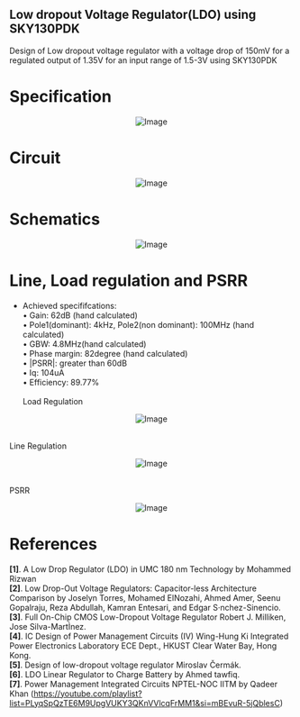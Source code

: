 ## Low dropout Voltage Regulator(LDO) using SKY130PDK
Design of Low dropout voltage regulator with a voltage drop of 150mV for a regulated output of 1.35V for an input range of 1.5-3V using SKY130PDK

# Specification
<p align="center">
  <img src="https://github.com/chennakeshavadasa/Low-dropout-Voltage-Regulator-LDO-using-SKY130PDK/assets/123294639/78002c44-6984-4fb0-92fc-99e1074c7e97" alt="Image">
</p>



# Circuit

<p align="center">
  <img src="https://github.com/chennakeshavadasa/Low-dropout-Voltage-Regulator-LDO-using-SKY130PDK/assets/123294639/d4f22883-f5c4-4aad-ab2c-6c58d7421035" alt="Image">
</p>

# Schematics 
<p align="center">
  <img src="https://github.com/chennakeshavadasa/Low-dropout-Voltage-Regulator-LDO-using-SKY130PDK/assets/123294639/2434b981-4dbb-42c5-bf35-b226812842f2" alt="Image">
</p>

# Line, Load regulation and PSRR
- Achieved specififcations:<br>
     • Gain: 62dB (hand calculated)<br>
     • Pole1(dominant): 4kHz, Pole2(non dominant): 100MHz (hand calculated) <br>
     • GBW: 4.8MHz(hand calculated) <br>
     • Phase margin: 82degree (hand calculated) <br>
     • |PSRR|: greater than 60dB <br>
     • Iq: 104uA <br>
     • Efficiency: 89.77% <br><br>
Load Regulation    
<p align="center">
  <img src="https://github.com/chennakeshavadasa/Low-dropout-Voltage-Regulator-LDO-using-SKY130PDK/assets/123294639/f89312f6-206a-4edb-92eb-93640a470411" alt="Image">
</p> <br>
Line Regulation
<p align="center">
  <img src="https://github.com/chennakeshavadasa/Low-dropout-Voltage-Regulator-LDO-using-SKY130PDK/assets/123294639/fdeb3886-eefb-45b4-9ef1-ae81d4f62ddf" alt="Image">
</p><br>
PSRR
<p align="center">
  <img src="https://github.com/chennakeshavadasa/Low-dropout-Voltage-Regulator-LDO-using-SKY130PDK/assets/123294639/7bdd04a0-6354-4773-8f03-81b5021cc056" alt="Image">
</p>

# References

**[1]**. A Low Drop Regulator (LDO) in UMC 180 nm Technology by Mohammed Rizwan <br>
**[2]**. Low Drop-Out Voltage Regulators: Capacitor-less Architecture Comparison by Joselyn Torres, Mohamed ElNozahi, Ahmed Amer, Seenu Gopalraju, Reza Abdullah, Kamran Entesari, and Edgar S·nchez-Sinencio. <br>
**[3]**. Full On-Chip CMOS Low-Dropout Voltage Regulator Robert J. Milliken, Jose Silva-MartÌnez. <br>
**[4]**. IC Design of Power Management Circuits (IV) Wing-Hung Ki Integrated Power Electronics Laboratory ECE Dept., HKUST Clear Water Bay, Hong Kong. <br>
**[5]**. Design of low-dropout voltage regulator Miroslav Čermák. <br>
**[6]**. LDO Linear Regulator to Charge Battery by Ahmed tawfiq. <br>
**[7]**. Power Management Integrated Circuits NPTEL-NOC IITM by Qadeer Khan (https://youtube.com/playlist?list=PLyqSpQzTE6M9UpgVUKY3QKnVVlcqFrMM1&si=mBEvuR-5jQblesC)


